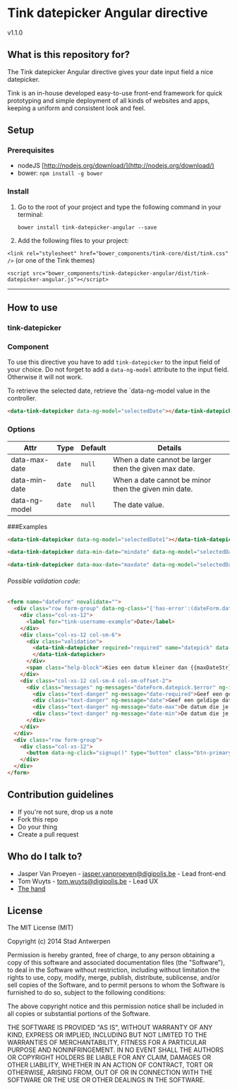 # Tink datepicker Angular directive

v1.1.0

## What is this repository for?

The Tink datepicker Angular directive gives your date input field a nice datepicker.

Tink is an in-house developed easy-to-use front-end framework for quick prototyping and simple deployment of all kinds of websites and apps, keeping a uniform and consistent look and feel.

## Setup

### Prerequisites

* nodeJS [http://nodejs.org/download/](http://nodejs.org/download/)
* bower: `npm install -g bower`

### Install

1. Go to the root of your project and type the following command in your terminal:

   `bower install tink-datepicker-angular --save`

2. Add the following files to your project:

  `<link rel="stylesheet" href="bower_components/tink-core/dist/tink.css" />` (or one of the Tink themes)

  `<script src="bower_components/tink-datepicker-angular/dist/tink-datepicker-angular.js"></script>`


----------


## How to use

### tink-datepicker

### Component

To use this directive you have to add `tink-datepicker` to the input field of your choice.
Do not forget to add a `data-ng-model` attribute to the input field. Otherwise it will not work.

To retrieve the selected date, retrieve the `data-ng-model value in the controller.

```html
<data-tink-datepicker data-ng-model="selectedDate"></data-tink-datepicker>
```

### Options

Attr | Type | Default | Details
--- | --- | --- | ---
data-max-date | `date` | `null` | When a date cannot be larger then the given max date.
data-min-date | `date` | `null` | When a date cannot be minor then the given min date.
data-ng-model | `date` | `null` | The date value.

###Examples

```html
<data-tink-datepicker data-ng-model="selectedDate1"></data-tink-datepicker>
```

```html
<data-tink-datepicker data-min-date="mindate" data-ng-model="selectedDate2"></data-tink-datepicker>
```

```html
<data-tink-datepicker data-max-date="maxdate" data-ng-model="selectedDate3"></data-tink-datepicker>
```

###### Possible validation code: ######

```html
<form name="dateForm" novalidate="">
  <div class="row form-group" data-ng-class="{'has-error':(dateForm.datepick.$dirty || dateForm.submitted) && dateForm.datepick.$invalid,'has-success': (dateForm.datepick.$dirty || dateForm.submitted) && dateForm.datepick.$valid}">
    <div class="col-xs-12">
      <label for="tink-username-example">Date</label>
    </div>
    <div class="col-xs-12 col-sm-6">
      <div class="validation">
        <data-tink-datepicker required="required" name="datepick" data-max-date="maxdate" data-min-date="mindate" data-ng-model="selectedDate4">
        </data-tink-datepicker>
      </div>
      <span class="help-block">Kies een datum kleiner dan {{maxDateStr}} en groter als {{minDateStr}}.</span>
    </div>
    <div class="col-xs-12 col-sm-4 col-sm-offset-2">
      <div class="messages" ng-messages="dateForm.datepick.$error" ng-if="(dateForm.datepick.$dirty || dateForm.submitted)">
        <div class="text-danger" ng-message="date-required">Geef een geldige datum in.</div>
        <div class="text-danger" ng-message="date">Geef een geldige datum formaat in.</div>
        <div class="text-danger" ng-message="date-max">De datum die je koos ligt te ver in de toekomst. Kies een datum die voor {{maxDateStr}} ligt.</div>
        <div class="text-danger" ng-message="date-min">De datum die je koos ligt te ver in het verleden. Kies een datum die na {{minDateStr}} ligt.</div>
      </div>
    </div>
  </div>
  <div class="row form-group">
    <div class="col-xs-12">
      <button data-ng-click="signup()" type="button" class="btn-primary">Valideren</button>
    </div>
  </div>
</form>
```

## Contribution guidelines

* If you're not sure, drop us a note
* Fork this repo
* Do your thing
* Create a pull request

## Who do I talk to?

* Jasper Van Proeyen - jasper.vanproeyen@digipolis.be - Lead front-end
* Tom Wuyts - tom.wuyts@digipolis.be - Lead UX
* [The hand](https://www.youtube.com/watch?v=_O-QqC9yM28)

## License

The MIT License (MIT)

Copyright (c) 2014 Stad Antwerpen

Permission is hereby granted, free of charge, to any person obtaining a copy
of this software and associated documentation files (the "Software"), to deal
in the Software without restriction, including without limitation the rights
to use, copy, modify, merge, publish, distribute, sublicense, and/or sell
copies of the Software, and to permit persons to whom the Software is
furnished to do so, subject to the following conditions:

The above copyright notice and this permission notice shall be included in all
copies or substantial portions of the Software.

THE SOFTWARE IS PROVIDED "AS IS", WITHOUT WARRANTY OF ANY KIND, EXPRESS OR
IMPLIED, INCLUDING BUT NOT LIMITED TO THE WARRANTIES OF MERCHANTABILITY,
FITNESS FOR A PARTICULAR PURPOSE AND NONINFRINGEMENT. IN NO EVENT SHALL THE
AUTHORS OR COPYRIGHT HOLDERS BE LIABLE FOR ANY CLAIM, DAMAGES OR OTHER
LIABILITY, WHETHER IN AN ACTION OF CONTRACT, TORT OR OTHERWISE, ARISING FROM,
OUT OF OR IN CONNECTION WITH THE SOFTWARE OR THE USE OR OTHER DEALINGS IN THE
SOFTWARE.
